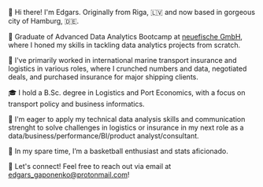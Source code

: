 👋 Hi there! I'm Edgars. Originally from Riga, 🇱🇻 and now based in gorgeous city of Hamburg, 🇩🇪.

🚀 Graduate of Advanced Data Analytics Bootcamp at [neuefische GmbH](https://github.com/neuefische), where I honed my skills in tackling data analytics projects from scratch.

💼 I've primarily worked in international marine transport insurance and logistics in various roles, where I crunched numbers and data, negotiated deals, and purchased insurance for major shipping clients.

🎓 I hold a B.Sc. degree in Logistics and Port Economics, with a focus on transport policy and business informatics.

🌱 I'm eager to apply my technical data analysis skills and communication strenght to solve challenges in logistics or insurance in my next role as a data/business/performance/BI/product analyst/consultant.

🏀 In my spare time, I’m a basketball enthusiast and stats aficionado.

🤝 Let's connect! Feel free to reach out via email at <edgars_gaponenko@protonmail.com>!

<!--
**pandit1781/pandit1781** is a ✨ _special_ ✨ repository because its `README.md` (this file) appears on your GitHub profile.

Here are some ideas to get you started:

- 🔭 I’m currently working on ...
- 🌱 I’m currently learning ...
- 👯 I’m looking to collaborate on ...
- 🤔 I’m looking for help with ...
- 💬 Ask me about ...
- 📫 How to reach me: ...
- 😄 Pronouns: ...
- ⚡ Fun fact: ...
-->
